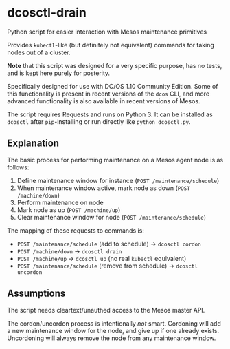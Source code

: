 # dcosctl-drain
Python script for easier interaction with Mesos maintenance primitives

Provides `kubectl`-like (but definitely not equivalent) commands for taking
nodes out of a cluster.

**Note** that this script was designed for a very specific purpose, has no
tests, and is kept here purely for posterity.

Specifically designed for use with DC/OS 1.10 Community Edition. Some of this
functionality is present in recent versions of the `dcos` CLI, and more advanced
functionality is also available in recent versions of Mesos.

The script requires Requests and runs on Python 3. It can be installed as
`dcosctl` after `pip`-installing or run directly like `python dcosctl.py`.

## Explanation
The basic process for performing maintenance on a Mesos agent node is as
follows:
1. Define maintenance window for instance (`POST /maintenance/schedule`)
2. When maintenance window active, mark node as down (`POST /machine/down`)
3. Perform maintenance on node
4. Mark node as up (`POST /machine/up`)
5. Clear maintenance window for node (`POST /maintenance/schedule`)

The mapping of these requests to commands is:
* `POST /maintenance/schedule` (add to schedule) -> `dcosctl cordon`
* `POST /machine/down` -> `dcosctl drain`
* `POST /machine/up` -> `dcosctl up` (no real `kubectl` equivalent)
* `POST /maintenance/schedule` (remove from schedule) -> `dcosctl uncordon`

## Assumptions
The script needs cleartext/unauthed access to the Mesos master API.

The cordon/uncordon process is intentionally *not* smart. Cordoning will add a
new maintenance window for the node, and give up if one already exists.
Uncordoning will always remove the node from any maintenance window.

